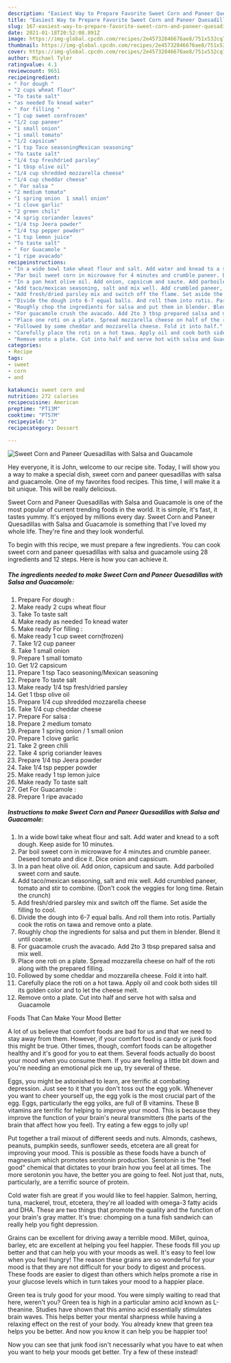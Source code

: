 ```yaml
---
description: "Easiest Way to Prepare Favorite Sweet Corn and Paneer Quesadillas with Salsa and Guacamole"
title: "Easiest Way to Prepare Favorite Sweet Corn and Paneer Quesadillas with Salsa and Guacamole"
slug: 167-easiest-way-to-prepare-favorite-sweet-corn-and-paneer-quesadillas-with-salsa-and-guacamole
date: 2021-01-18T20:52:08.891Z
image: https://img-global.cpcdn.com/recipes/2e45732846676ae8/751x532cq70/sweet-corn-and-paneer-quesadillas-with-salsa-and-guacamole-recipe-main-photo.jpg
thumbnail: https://img-global.cpcdn.com/recipes/2e45732846676ae8/751x532cq70/sweet-corn-and-paneer-quesadillas-with-salsa-and-guacamole-recipe-main-photo.jpg
cover: https://img-global.cpcdn.com/recipes/2e45732846676ae8/751x532cq70/sweet-corn-and-paneer-quesadillas-with-salsa-and-guacamole-recipe-main-photo.jpg
author: Michael Tyler
ratingvalue: 4.1
reviewcount: 9651
recipeingredient:
- " For dough "
- "2 cups wheat flour"
- "To taste salt"
- "as needed To knead water"
- " For filling "
- "1 cup sweet cornfrozen"
- "1/2 cup paneer"
- "1 small onion"
- "1 small tomato"
- "1/2 capsicum"
- "1 tsp Taco seasoningMexican seasoning"
- "To taste salt"
- "1/4 tsp freshdried parsley"
- "1 tbsp olive oil"
- "1/4 cup shredded mozzarella cheese"
- "1/4 cup cheddar cheese"
- " For salsa "
- "2 medium tomato"
- "1 spring onion  1 small onion"
- "1 clove garlic"
- "2 green chili"
- "4 sprig coriander leaves"
- "1/4 tsp Jeera powder"
- "1/4 tsp pepper powder"
- "1 tsp lemon juice"
- "To taste salt"
- " For Guacamole "
- "1 ripe avacado"
recipeinstructions:
- "In a wide bowl take wheat flour and salt. Add water and knead to a soft dough. Keep aside for 10 minutes."
- "Par boil sweet corn in microwave for 4 minutes and crumble paneer. Deseed tomato and dice it. Dice onion and capsicum."
- "In a pan heat olive oil. Add onion, capsicum and saute. Add parboiled sweet corn and saute."
- "Add taco/mexican seasoning, salt and mix well. Add crumbled paneer, tomato and stir to combine. (Don&#39;t cook the veggies for long time. Retain the crunch)"
- "Add fresh/dried parsley mix and switch off the flame. Set aside the filling to cool."
- "Divide the dough into 6-7 equal balls. And roll them into rotis. Partially cook the rotis on tawa and remove onto a plate."
- "Roughly chop the ingredients for salsa and put them in blender. Blend it until coarse."
- "For guacamole crush the avacado. Add 2to 3 tbsp prepared salsa and mix well."
- "Place one roti on a plate. Spread mozzarella cheese on half of the roti along with the prepared filling."
- "Followed by some cheddar and mozzarella cheese. Fold it into half."
- "Carefully place the roti on a hot tawa. Apply oil and cook both sides till its golden color and to let the cheese melt."
- "Remove onto a plate. Cut into half and serve hot with salsa and Guacamole"
categories:
- Recipe
tags:
- sweet
- corn
- and

katakunci: sweet corn and 
nutrition: 272 calories
recipecuisine: American
preptime: "PT13M"
cooktime: "PT57M"
recipeyield: "3"
recipecategory: Dessert

---
```



![Sweet Corn and Paneer Quesadillas with Salsa and Guacamole](https://img-global.cpcdn.com/recipes/2e45732846676ae8/751x532cq70/sweet-corn-and-paneer-quesadillas-with-salsa-and-guacamole-recipe-main-photo.jpg)

Hey everyone, it is John, welcome to our recipe site. Today, I will show you a way to make a special dish, sweet corn and paneer quesadillas with salsa and guacamole. One of my favorites food recipes. This time, I will make it a bit unique. This will be really delicious.

Sweet Corn and Paneer Quesadillas with Salsa and Guacamole is one of the most popular of current trending foods in the world. It is simple, it's fast, it tastes yummy. It's enjoyed by millions every day. Sweet Corn and Paneer Quesadillas with Salsa and Guacamole is something that I've loved my whole life. They're fine and they look wonderful.




To begin with this recipe, we must prepare a few ingredients. You can cook sweet corn and paneer quesadillas with salsa and guacamole using 28 ingredients and 12 steps. Here is how you can achieve it.

<!--inarticleads1-->

##### The ingredients needed to make Sweet Corn and Paneer Quesadillas with Salsa and Guacamole:

1. Prepare  For dough :
1. Make ready 2 cups wheat flour
1. Take To taste salt
1. Make ready as needed To knead water
1. Make ready  For filling :
1. Make ready 1 cup sweet corn(frozen)
1. Take 1/2 cup paneer
1. Take 1 small onion
1. Prepare 1 small tomato
1. Get 1/2 capsicum
1. Prepare 1 tsp Taco seasoning/Mexican seasoning
1. Prepare To taste salt
1. Make ready 1/4 tsp fresh/dried parsley
1. Get 1 tbsp olive oil
1. Prepare 1/4 cup shredded mozzarella cheese
1. Take 1/4 cup cheddar cheese
1. Prepare  For salsa :
1. Prepare 2 medium tomato
1. Prepare 1 spring onion / 1 small onion
1. Prepare 1 clove garlic
1. Take 2 green chili
1. Take 4 sprig coriander leaves
1. Prepare 1/4 tsp Jeera powder
1. Take 1/4 tsp pepper powder
1. Make ready 1 tsp lemon juice
1. Make ready To taste salt
1. Get  For Guacamole :
1. Prepare 1 ripe avacado




<!--inarticleads2-->

##### Instructions to make Sweet Corn and Paneer Quesadillas with Salsa and Guacamole:

1. In a wide bowl take wheat flour and salt. Add water and knead to a soft dough. Keep aside for 10 minutes.
1. Par boil sweet corn in microwave for 4 minutes and crumble paneer. Deseed tomato and dice it. Dice onion and capsicum.
1. In a pan heat olive oil. Add onion, capsicum and saute. Add parboiled sweet corn and saute.
1. Add taco/mexican seasoning, salt and mix well. Add crumbled paneer, tomato and stir to combine. (Don&#39;t cook the veggies for long time. Retain the crunch)
1. Add fresh/dried parsley mix and switch off the flame. Set aside the filling to cool.
1. Divide the dough into 6-7 equal balls. And roll them into rotis. Partially cook the rotis on tawa and remove onto a plate.
1. Roughly chop the ingredients for salsa and put them in blender. Blend it until coarse.
1. For guacamole crush the avacado. Add 2to 3 tbsp prepared salsa and mix well.
1. Place one roti on a plate. Spread mozzarella cheese on half of the roti along with the prepared filling.
1. Followed by some cheddar and mozzarella cheese. Fold it into half.
1. Carefully place the roti on a hot tawa. Apply oil and cook both sides till its golden color and to let the cheese melt.
1. Remove onto a plate. Cut into half and serve hot with salsa and Guacamole




Foods That Can Make Your Mood Better


A lot of us believe that comfort foods are bad for us and that we need to stay away from them. However, if your comfort food is candy or junk food this might be true. Other times, though, comfort foods can be altogether healthy and it's good for you to eat them. Several foods actually do boost your mood when you consume them. If you are feeling a little bit down and you're needing an emotional pick me up, try several of these.

Eggs, you might be astonished to learn, are terrific at combating depression. Just see to it that you don't toss out the egg yolk. Whenever you want to cheer yourself up, the egg yolk is the most crucial part of the egg. Eggs, particularly the egg yolks, are full of B vitamins. These B vitamins are terrific for helping to improve your mood. This is because they improve the function of your brain's neural transmitters (the parts of the brain that affect how you feel). Try eating a few eggs to jolly up!

Put together a trail mixout of different seeds and nuts. Almonds, cashews, peanuts, pumpkin seeds, sunflower seeds, etcetera are all great for improving your mood. This is possible as these foods have a bunch of magnesium which promotes serotonin production. Serotonin is the "feel good" chemical that dictates to your brain how you feel at all times. The more serotonin you have, the better you are going to feel. Not just that, nuts, particularly, are a terrific source of protein.

Cold water fish are great if you would like to feel happier. Salmon, herring, tuna, mackerel, trout, etcetera, they're all loaded with omega-3 fatty acids and DHA. These are two things that promote the quality and the function of your brain's gray matter. It's true: chomping on a tuna fish sandwich can really help you fight depression. 

Grains can be excellent for driving away a terrible mood. Millet, quinoa, barley, etc are excellent at helping you feel happier. These foods fill you up better and that can help you with your moods as well. It's easy to feel low when you feel hungry! The reason these grains are so wonderful for your mood is that they are not difficult for your body to digest and process. These foods are easier to digest than others which helps promote a rise in your glucose levels which in turn takes your mood to a happier place.

Green tea is truly good for your mood. You were simply waiting to read that here, weren't you? Green tea is high in a particular amino acid known as L-theanine. Studies have shown that this amino acid essentially stimulates brain waves. This helps better your mental sharpness while having a relaxing effect on the rest of your body. You already knew that green tea helps you be better. And now you know it can help you be happier too!

Now you can see that junk food isn't necessarily what you have to eat when you want to help your moods get better. Try a few of these instead!

